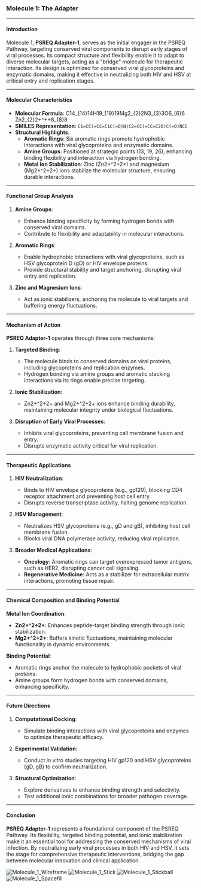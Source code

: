
### **Molecule 1: The Adapter**

* * *

#### **Introduction**

Molecule 1, **PSREQ Adapter-1**, serves as the initial engager in the PSREQ Pathway, targeting conserved viral components to disrupt early stages of viral processes. Its compact structure and flexibility enable it to adapt to diverse molecular targets, acting as a "bridge" molecule for therapeutic interaction. Its design is optimized for conserved viral glycoproteins and enzymatic domains, making it effective in neutralizing both HIV and HSV at critical entry and replication stages.

* * *

#### **Molecular Characteristics**

*   **Molecular Formula**: C14\_{14}14​H19\_{19}19​Mg2\_{2}2​N3\_{3}3​O6\_{6}6​Zn2\_{2}2​+^++8\_{8}8​
*   **SMILES Representation**: `C1=CC(=CC=C1C(=O)N)C2=CC(=CC=C2O)C(=O)NCC`
*   **Structural Highlights**:
    *   **Aromatic Rings**: Six aromatic rings promote hydrophobic interactions with viral glycoproteins and enzymatic domains.
    *   **Amine Groups**: Positioned at strategic points (13, 19, 26), enhancing binding flexibility and interaction via hydrogen bonding.
    *   **Metal Ion Stabilization**: Zinc (Zn2+^2+2+) and magnesium (Mg2+^2+2+) ions stabilize the molecular structure, ensuring durable interactions.

* * *

#### **Functional Group Analysis**

1.  **Amine Groups**:
    
    *   Enhance binding specificity by forming hydrogen bonds with conserved viral domains.
    *   Contribute to flexibility and adaptability in molecular interactions.
2.  **Aromatic Rings**:
    
    *   Enable hydrophobic interactions with viral glycoproteins, such as HSV glycoprotein D (gD) or HIV envelope proteins.
    *   Provide structural stability and target anchoring, disrupting viral entry and replication.
3.  **Zinc and Magnesium Ions**:
    
    *   Act as ionic stabilizers, anchoring the molecule to viral targets and buffering energy fluctuations.

* * *

#### **Mechanism of Action**

**PSREQ Adapter-1** operates through three core mechanisms:

1.  **Targeted Binding**:
    
    *   The molecule binds to conserved domains on viral proteins, including glycoproteins and replication enzymes.
    *   Hydrogen bonding via amine groups and aromatic stacking interactions via its rings enable precise targeting.
2.  **Ionic Stabilization**:
    
    *   Zn2+^2+2+ and Mg2+^2+2+ ions enhance binding durability, maintaining molecular integrity under biological fluctuations.
3.  **Disruption of Early Viral Processes**:
    
    *   Inhibits viral glycoproteins, preventing cell membrane fusion and entry.
    *   Disrupts enzymatic activity critical for viral replication.

* * *

#### **Therapeutic Applications**

1.  **HIV Neutralization**:
    
    *   Binds to HIV envelope glycoproteins (e.g., gp120), blocking CD4 receptor attachment and preventing host cell entry.
    *   Disrupts reverse transcriptase activity, halting genome replication.
2.  **HSV Management**:
    
    *   Neutralizes HSV glycoproteins (e.g., gD and gB), inhibiting host cell membrane fusion.
    *   Blocks viral DNA polymerase activity, reducing viral replication.
3.  **Broader Medical Applications**:
    
    *   **Oncology**: Aromatic rings can target overexpressed tumor antigens, such as HER2, disrupting cancer cell signaling.
    *   **Regenerative Medicine**: Acts as a stabilizer for extracellular matrix interactions, promoting tissue repair.

* * *

#### **Chemical Composition and Binding Potential**

**Metal Ion Coordination**:

*   **Zn2+^2+2+**: Enhances peptide-target binding strength through ionic stabilization.
*   **Mg2+^2+2+**: Buffers kinetic fluctuations, maintaining molecular functionality in dynamic environments.

**Binding Potential**:

*   Aromatic rings anchor the molecule to hydrophobic pockets of viral proteins.
*   Amine groups form hydrogen bonds with conserved domains, enhancing specificity.

* * *

#### **Future Directions**

1.  **Computational Docking**:
    
    *   Simulate binding interactions with viral glycoproteins and enzymes to optimize therapeutic efficacy.
2.  **Experimental Validation**:
    
    *   Conduct in vitro studies targeting HIV gp120 and HSV glycoproteins (gD, gB) to confirm neutralization.
3.  **Structural Optimization**:
    
    *   Explore derivatives to enhance binding strength and selectivity.
    *   Test additional ionic combinations for broader pathogen coverage.

* * *

#### **Conclusion**

**PSREQ Adapter-1** represents a foundational component of the PSREQ Pathway. Its flexibility, targeted binding potential, and ionic stabilization make it an essential tool for addressing the conserved mechanisms of viral infection. By neutralizing early viral processes in both HIV and HSV, it sets the stage for comprehensive therapeutic interventions, bridging the gap between molecular innovation and clinical application.

![Molecule_1_Wireframe](Visuals/Molecule_1_Wireframe.png)
![Molecule_1_Stick](Visuals/Molecule_1_Stick.png)
![Molecule_1_Stickball](Visuals/Molecule_1_Stickball.png)
![Molecule_1_Spacefill](Visuals/Molecule_1_Spacefill.png)
